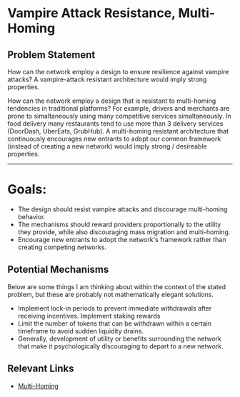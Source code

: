 # Vampire Attack Resistance, Multi-Homing

## Problem Statement
How can the network employ a design to ensure resilience against vampire attacks? A vampire-attack resistant architecture would imply strong properties. 

How can the network employ a design that is resistant to multi-homing tendencies in traditional platforms? For example, drivers and merchants are prone to simaltaneously using many competitive services simaltaneously. In food delivery many restaurants tend to use more than 3 delivery services (DoorDash, UberEats, GrubHub). 
A multi-homing resistant architecture that continuously encourages new entrants to adopt our common framework (instead of creating a new network) would imply strong / desireable properties.  

___ 

# Goals:
- The design should resist vampire attacks and discourage multi-homing behavior.
- The mechanisms should reward providers proportionally to the utility they provide, while also discouraging mass migration and multi-homing.
- Encourage new entrants to adopt the network's framework rather than creating competing networks.

## Potential Mechanisms
Below are some things I am thinking about within the context of the stated problem, but these are probably not mathematically elegant solutions. 

- Implement lock-in periods to prevent immediate withdrawals after receiving incentives. Implement staking rewards 
- Limit the number of tokens that can be withdrawn within a certain timeframe to avoid sudden liquidity drains.
- Generally, development of utility or benefits surrounding the network that make it psychologically discouraging to depart to a new network.

## Relevant Links 
- [Multi-Homing](https://www.hbs.edu/ris/Publication%20Files/21-086_a5189999-6335-4890-b050-a59a4b665198.pdf)
